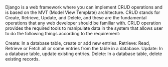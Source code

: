 Django is a web framework where you can implement CRUD operations and is based on the MVT (Model View Template) architecture. CRUD stands for Create, Retrieve, Update, and Delete, and these are the fundamental operations that any web developer should be familiar with.
CRUD operation provides the required tools to manipulate data in the system that allows user to do the following things according to the requirement:

Create: In a database table, create or add new entries.
Retrieve: Read, Retrieve or Fetch all or some entries from the table in a database.
Update: In a database table, update existing entries.
Delete: In a database table, delete existing records.
